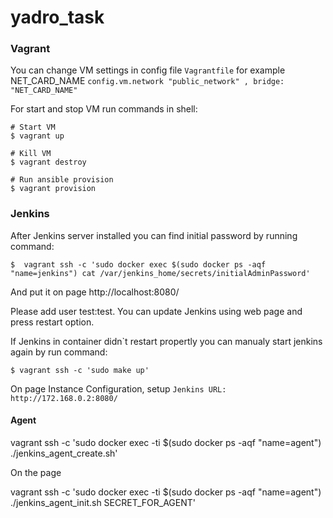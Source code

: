 # yadro_task

### Vagrant 

You can change VM settings in config file `Vagrantfile` for example NET_CARD_NAME `config.vm.network "public_network" , bridge: "NET_CARD_NAME"`

For start and stop VM run commands in shell:

```
# Start VM 
$ vagrant up

# Kill VM 
$ vagrant destroy

# Run ansible provision
$ vagrant provision
```

### Jenkins

After Jenkins server installed you can find initial password by running command:

```
$  vagrant ssh -c 'sudo docker exec $(sudo docker ps -aqf "name=jenkins") cat /var/jenkins_home/secrets/initialAdminPassword'
```

And put it on page  http://localhost:8080/

Please add user test:test. You can update Jenkins using web page and press restart option.

If Jenkins in container didn`t restart propertly  you can manualy start jenkins again by run command:

```
$ vagrant ssh -c 'sudo make up'
```

On page Instance Configuration, setup `Jenkins URL:￼http://172.168.0.2:8080/`

#### Agent

vagrant ssh -c 'sudo docker exec -ti $(sudo docker ps -aqf "name=agent") ./jenkins_agent_create.sh'

On the page 

vagrant ssh -c 'sudo docker exec -ti $(sudo docker ps -aqf "name=agent") ./jenkins_agent_init.sh SECRET_FOR_AGENT'